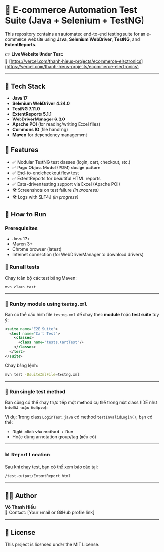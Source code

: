 # 🛒 E-commerce Automation Test Suite (Java + Selenium + TestNG)

This repository contains an automated end-to-end testing suite for an e-commerce website using **Java**, **Selenium WebDriver**, **TestNG**, and **ExtentReports**.

👉 **Live Website Under Test:**  
🔗 [https://vercel.com/thanh-hieus-projects/ecommerce-electronics](https://vercel.com/thanh-hieus-projects/ecommerce-electronics)

---

## 🧪 Tech Stack

- **Java 17**
- **Selenium WebDriver 4.34.0**
- **TestNG 7.11.0**
- **ExtentReports 5.1.1**
- **WebDriverManager 6.2.0**
- **Apache POI** (for reading/writing Excel files)
- **Commons IO** (file handling)
- **Maven** for dependency management

## 🧰 Features

- ✅ Modular TestNG test classes (login, cart, checkout, etc.)
- ✅ Page Object Model (POM) design pattern
- ✅ End-to-end checkout flow test
- ✅ ExtentReports for beautiful HTML reports
- ✅ Data-driven testing support via Excel (Apache POI)
- 🛠️ Screenshots on test failure *(in progress)*
- 🛠️ Logs with SLF4J *(in progress)*

## 🚀 How to Run

### Prerequisites

- Java 17+
- Maven 3+
- Chrome browser (latest)
- Internet connection (for WebDriverManager to download drivers)


### 🔁 Run all tests
Chạy toàn bộ các test bằng Maven:
```bash
mvn clean test
```

---

### 📂 Run by module using `testng.xml`
Bạn có thể cấu hình file `testng.xml` để chạy theo **module** hoặc **test suite** tùy ý:
```xml
<suite name="E2E Suite">
  <test name="Cart Test">
    <classes>
      <class name="tests.CartTest"/>
    </classes>
  </test>
</suite>
```
Chạy bằng lệnh:
```bash
mvn test -DsuiteXmlFile=testng.xml
```

---

### 🧪 Run single test method
Bạn cũng có thể chạy trực tiếp một method cụ thể trong một class (IDE như IntelliJ hoặc Eclipse):

Ví dụ: Trong class `LoginTest.java` có method `testInvalidLogin()`, bạn có thể:
- Right-click vào method → Run
- Hoặc dùng annotation group/tag (nếu có)

---

### 📊 Report Location
Sau khi chạy test, bạn có thể xem báo cáo tại:
```
/test-output/ExtentReport.html
```

---

## 🧑‍💻 Author

**Võ Thanh Hiếu**  
📧 Contact: [Your email or GitHub profile link]

---

## 📄 License

This project is licensed under the MIT License.
